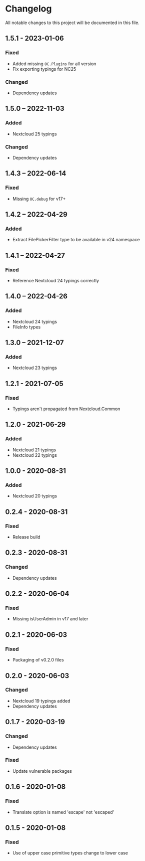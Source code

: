 # Changelog

All notable changes to this project will be documented in this file.

## 1.5.1 - 2023-01-06
### Fixed
- Added missing `OC.Plugins` for all version
- Fix exporting typings for NC25
### Changed
- Dependency updates

## 1.5.0 – 2022-11-03
### Added
- Nextcloud 25 typings
### Changed
- Dependency updates

## 1.4.3 – 2022-06-14
### Fixed
- Missing `OC.debug` for v17+

## 1.4.2 – 2022-04-29
### Added
- Extract FilePickerFilter type to be available in v24 namespace

## 1.4.1 – 2022-04-27
### Fixed
- Reference Nextcloud 24 typings correctly

## 1.4.0 – 2022-04-26
### Added
- Nextcloud 24 typings
- FileInfo types

## 1.3.0 – 2021-12-07
### Added
- Nextcloud 23 typings

## 1.2.1 - 2021-07-05
### Fixed
- Typings aren't propagated from Nextcloud.Common

## 1.2.0 - 2021-06-29
### Added
- Nextcloud 21 typings
- Nextcloud 22 typings

## 1.0.0 - 2020-08-31
### Added
- Nextcloud 20 typings

## 0.2.4 - 2020-08-31
### Fixed
- Release build

## 0.2.3 - 2020-08-31
### Changed
- Dependency updates

## 0.2.2 - 2020-06-04
### Fixed
- Missing isUserAdmin in v17 and later

## 0.2.1 - 2020-06-03
### Fixed
- Packaging of v0.2.0 files

## 0.2.0 - 2020-06-03
### Changed
- Nextcloud 19 typings added
- Dependency updates

## 0.1.7 - 2020-03-19
### Changed
- Dependency updates
### Fixed
- Update vulnerable packages

## 0.1.6 - 2020-01-08
### Fixed
- Translate option is named 'escape' not 'escaped'

## 0.1.5 - 2020-01-08
### Fixed
- Use of upper case primitive types change to lower case
